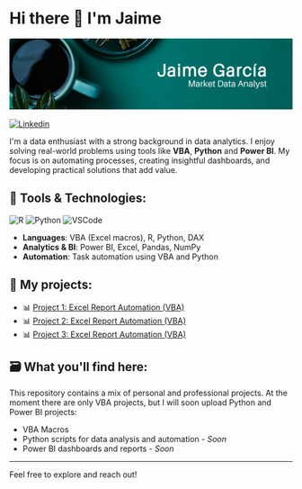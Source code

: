 # Hi there 👋 I'm Jaime

![Banner de Jaime](Banner-Linkedin.png)

[![Linkedin](https://img.shields.io/badge/linkedin-%23007785.svg?style=for-the-badge&logo=linkedin&logoColor=white)](https://www.linkedin.com/in/jaime-garc%C3%ADateodoro/)

I'm a data enthusiast with a strong background in data analytics. I enjoy solving real-world problems using tools like **VBA**, **Python** and **Power BI**. My focus is on automating processes, creating insightful dashboards, and developing practical solutions that add value.

## 🧰 Tools & Technologies:

![R](https://img.shields.io/badge/R-276DC3?style=for-the-badge&logo=r&logoColor=white)
![Python](https://img.shields.io/badge/python-3670A0?style=for-the-badge&logo=python&logoColor=ffdd54)
![VSCode](https://img.shields.io/badge/VSCode-007ACC?style=for-the-badge&logo=visual-studio-code&logoColor=white)

- **Languages**: VBA (Excel macros), R, Python, DAX
- **Analytics & BI**: Power BI, Excel, Pandas, NumPy
- **Automation**: Task automation using VBA and Python

## 📂 My projects: 
- 📊 [Project 1: Excel Report Automation (VBA)](https://github.com/Jaime-Garcia-Teodoro/Project-1)
- 📊 [Project 2: Excel Report Automation (VBA)](https://github.com/Jaime-Garcia-Teodoro/Project-2)
- 📊 [Project 3: Excel Report Automation (VBA)](https://github.com/Jaime-Garcia-Teodoro/Project-3)

## 🗃️ What you'll find here:
This repository contains a mix of personal and professional projects. At the moment there are only VBA projects, but I will soon upload Python and Power BI projects:
- VBA Macros
- Python scripts for data analysis and automation - *Soon*
- Power BI dashboards and reports - *Soon*

---

Feel free to explore and reach out!